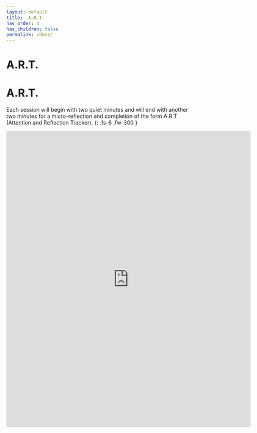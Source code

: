 ```yaml
---
layout: default
title:  A.R.T. 
nav_order: 4
has_children: false
permalink: /docs/
---
```


# A.R.T. 

# A.R.T. 

Each session will begin with two quiet minutes and will end with another two minutes for a micro-reflection and completion of the form A.R.T (Attention and Reflection Tracker). 
{: .fs-6 .fw-300 }

<iframe src="https://docs.google.com/forms/d/e/1FAIpQLScgSEE-1F53aiYiaGGUo_3W_HKYpKjzVPS-uReLELGrYZsodg/viewform?embedded=true" width="640" height="775" frameborder="0" marginheight="0" marginwidth="0">Loading…</iframe>



